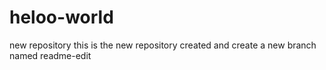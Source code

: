# heloo-world
new repository
this is the new repository created and create a new branch named readme-edit
